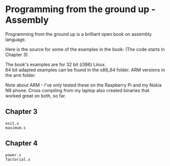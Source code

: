 Programming from the ground up - Assembly
============================================

Programming from the ground up is a brilliant open book on assembly
language.

Here is the source for some of the examples in the book:
(The code starts in Chapter 3)

The book's examples are for 32 bit (i386) Linux.  
64 bit adapted examples can be found in the x86_64 folder.
ARM versions in the arm folder.

Note about ARM - I've only tested these on the Raspberry Pi and my 
Nokia N9 phone. Cross compiling from my laptop also created binaries 
that worked great on both, so far.

Chapter 3
---------
	exit.s
	maximum.s

Chapter 4
---------
	power.s
	factorial.s


